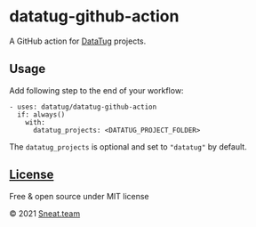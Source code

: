 # datatug-github-action

A GitHub action for [DataTug](https://datatug.app/) projects.


## Usage

Add following step to the end of your workflow:

    - uses: datatug/datatug-github-action
      if: always()
        with:
          datatug_projects: <DATATUG_PROJECT_FOLDER> 

The `datatug_projects` is optional and set to `"datatug"` by default. 


## [License](LICENSE)

Free & open source under MIT license

&copy; 2021 [Sneat.team](https://sneat.team)
